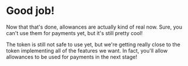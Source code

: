 # Good job!

Now that that's done, allowances are actually kind of real now. Sure, you can't use them for payments yet, but it's still pretty cool! 

The token is still not safe to use yet, but we're getting really close to the token implementing all of the features we want. In fact, you'll allow allowances to be used for payments in the next stage!